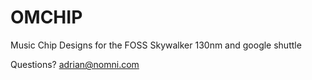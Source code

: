 # OMCHIP
Music Chip Designs for the FOSS Skywalker 130nm and google shuttle

Questions? adrian@nomni.com
